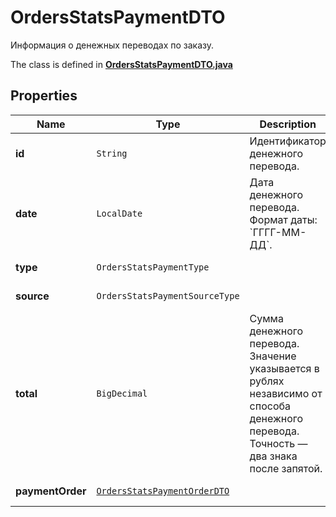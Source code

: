 

# OrdersStatsPaymentDTO

Информация о денежных переводах по заказу.

The class is defined in **[OrdersStatsPaymentDTO.java](../../src/main/java/org/openapitools/model/OrdersStatsPaymentDTO.java)**

## Properties

Name | Type | Description | Notes
------------ | ------------- | ------------- | -------------
**id** | `String` | Идентификатор денежного перевода. |  [optional property]
**date** | `LocalDate` | Дата денежного перевода.  Формат даты: &#x60;ГГГГ-ММ-ДД&#x60;.  |  [optional property]
**type** | `OrdersStatsPaymentType` |  |  [optional property]
**source** | `OrdersStatsPaymentSourceType` |  |  [optional property]
**total** | `BigDecimal` | Сумма денежного перевода. Значение указывается в рублях независимо от способа денежного перевода. Точность — два знака после запятой.  |  [optional property]
**paymentOrder** | [`OrdersStatsPaymentOrderDTO`](OrdersStatsPaymentOrderDTO.md) |  |  [optional property]








